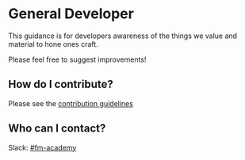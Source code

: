 # General Developer

This guidance is for developers awareness of the things we value and material to hone ones craft.

Please feel free to suggest improvements!


## How do I contribute?

Please see the [contribution guidelines](CONTRIBUTING.md)


## Who can I contact?

Slack: [#fm-academy](https://myob.slack.com/messages/C728HGCLD)
